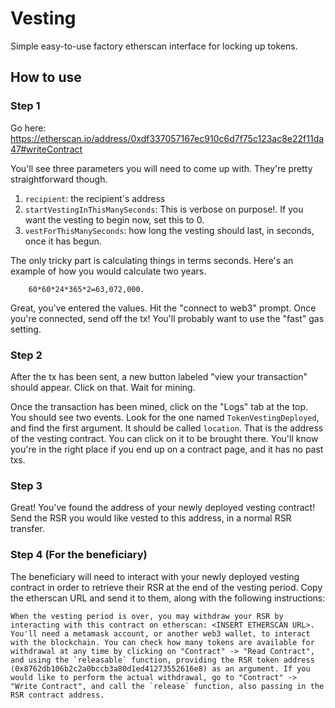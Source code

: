 # Vesting

Simple easy-to-use factory etherscan interface for locking up tokens.

## How to use

### Step 1

Go here: https://etherscan.io/address/0xdf337057167ec910c6d7f75c123ac8e22f11da47#writeContract

You'll see three parameters you will need to come up with. They're pretty straightforward though.

1. `recipient`: the recipient's address
2. `startVestingInThisManySeconds`: This is verbose on purpose!. If you want the vesting to begin now, set this to 0.
3. `vestForThisManySeconds`: how long the vesting should last, in seconds, once it has begun.

The only tricky part is calculating things in terms seconds. Here's an example of how you would calculate two years.

```
    60*60*24*365*2=63,072,000.
```

Great, you've entered the values. Hit the "connect to web3" prompt. Once you're connected, send off the tx! You'll probably want to use the "fast" gas setting.

### Step 2

After the tx has been sent, a new button labeled "view your transaction" should appear. Click on that. Wait for mining.

Once the transaction has been mined, click on the "Logs" tab at the top. You should see two events. Look for the one named `TokenVestingDeployed`, and find the first argument. It should be called `location`. That is the address of the vesting contract. You can click on it to be brought there. You'll know you're in the right place if you end up on a contract page, and it has no past txs.

### Step 3

Great! You've found the address of your newly deployed vesting contract!
Send the RSR you would like vested to this address, in a normal RSR transfer.

### Step 4 (For the beneficiary)

The beneficiary will need to interact with your newly deployed vesting contract in order to retrieve their RSR at the end of the vesting period. Copy the etherscan URL and send it to them, along with the following instructions:

```
When the vesting period is over, you may withdraw your RSR by interacting with this contract on etherscan: <INSERT ETHERSCAN URL>. You'll need a metamask account, or another web3 wallet, to interact with the blockchain. You can check how many tokens are available for withdrawal at any time by clicking on "Contract" -> "Read Contract", and using the `releasable` function, providing the RSR token address (0x8762db106b2c2a0bccb3a80d1ed41273552616e8) as an argument. If you would like to perform the actual withdrawal, go to "Contract" -> "Write Contract", and call the `release` function, also passing in the RSR contract address.
```

